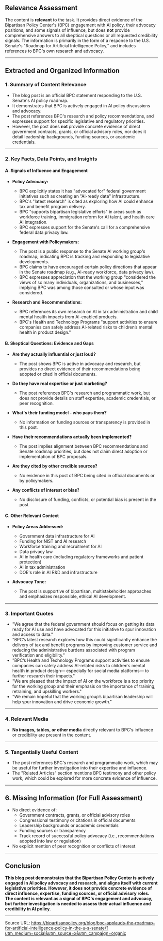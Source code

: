## Relevance Assessment

The content is **relevant** to the task. It provides direct evidence of the Bipartisan Policy Center's (BPC) engagement with AI policy, their advocacy positions, and some signals of influence, but does **not** provide comprehensive answers to all skeptical questions or all requested credibility signals. The information is primarily in the form of a response to the U.S. Senate's "Roadmap for Artificial Intelligence Policy," and includes references to BPC's own research and advocacy.

---

## Extracted and Organized Information

### 1. **Summary of Content Relevance**

- The blog post is an official BPC statement responding to the U.S. Senate's AI policy roadmap.
- It demonstrates that BPC is actively engaged in AI policy discussions and advocacy.
- The post references BPC's research and policy recommendations, and expresses support for specific legislative and regulatory priorities.
- However, the post does **not** provide concrete evidence of direct government contracts, grants, or official advisory roles, nor does it detail leadership backgrounds, funding sources, or academic credentials.

---

### 2. **Key Facts, Data Points, and Insights**

#### A. **Signals of Influence and Engagement**

- **Policy Advocacy:**  
  - BPC explicitly states it has "advocated for" federal government initiatives such as creating an "AI-ready data" infrastructure.
  - BPC's "latest research" is cited as exploring how AI could enhance tax and benefit program delivery.
  - BPC "supports bipartisan legislative efforts" in areas such as workforce training, immigration reform for AI talent, and health care AI integration.
  - BPC expresses support for the Senate's call for a comprehensive federal data privacy law.

- **Engagement with Policymakers:**  
  - The post is a public response to the Senate AI working group's roadmap, indicating BPC is tracking and responding to legislative developments.
  - BPC claims to have encouraged certain policy directions that appear in the Senate roadmap (e.g., AI-ready workforce, data privacy law).
  - BPC expresses appreciation that the working group "considered the views of so many individuals, organizations, and businesses," implying BPC was among those consulted or whose input was considered.

- **Research and Recommendations:**  
  - BPC references its own research on AI in tax administration and child mental health impacts from AI-enabled products.
  - BPC's Health and Technology Programs "support activities to ensure companies can safely address AI-related risks to children’s mental health in product design."

#### B. **Skeptical Questions: Evidence and Gaps**

- **Are they actually influential or just loud?**  
  - The post shows BPC is active in advocacy and research, but provides no direct evidence of their recommendations being adopted or cited in official documents.

- **Do they have real expertise or just marketing?**  
  - The post references BPC's research and programmatic work, but does not provide details on staff expertise, academic credentials, or peer recognition.

- **What's their funding model - who pays them?**  
  - No information on funding sources or transparency is provided in this post.

- **Have their recommendations actually been implemented?**  
  - The post implies alignment between BPC recommendations and Senate roadmap priorities, but does not claim direct adoption or implementation of BPC proposals.

- **Are they cited by other credible sources?**  
  - No evidence in this post of BPC being cited in official documents or by policymakers.

- **Any conflicts of interest or bias?**  
  - No disclosure of funding, conflicts, or potential bias is present in the post.

#### C. **Other Relevant Context**

- **Policy Areas Addressed:**  
  - Government data infrastructure for AI
  - Funding for NIST and AI research
  - Workforce training and recruitment for AI
  - Data privacy law
  - AI in health care (including regulatory frameworks and patient protection)
  - AI in tax administration
  - DOE's role in AI R&D and infrastructure

- **Advocacy Tone:**  
  - The post is supportive of bipartisan, multistakeholder approaches and emphasizes responsible, ethical AI development.

---

### 3. **Important Quotes**

- "We agree that the federal government should focus on getting its data ready for AI use and have advocated for this initiative to spur innovation and access to data."
- "BPC’s latest research explores how this could significantly enhance the delivery of tax and benefit programs by improving customer service and reducing the administrative burdens associated with program verification and eligibility."
- "BPC’s Health and Technology Programs support activities to ensure companies can safely address AI-related risks to children’s mental health in product design— especially for social media platforms— to further research their impacts."
- "We are pleased that the impact of AI on the workforce is a top priority for the working group and their emphasis on the importance of training, retraining, and upskilling workers."
- "We remain hopeful that the working group’s bipartisan leadership will help spur innovation and drive economic growth."

---

### 4. **Relevant Media**

- **No images, tables, or other media** directly relevant to BPC's influence or credibility are present in the content.

---

### 5. **Tangentially Useful Content**

- The post references BPC's research and programmatic work, which may be useful for further investigation into their expertise and influence.
- The "Related Articles" section mentions BPC testimony and other policy work, which could be explored for more concrete evidence of influence.

---

## 6. **Missing Information (for Full Assessment)**

- No direct evidence of:
  - Government contracts, grants, or official advisory roles
  - Congressional testimony or citations in official documents
  - Leadership backgrounds or academic credentials
  - Funding sources or transparency
  - Track record of successful policy advocacy (i.e., recommendations adopted into law or regulation)
- No explicit mention of peer recognition or conflicts of interest

---

## Conclusion

**This blog post demonstrates that the Bipartisan Policy Center is actively engaged in AI policy advocacy and research, and aligns itself with current legislative priorities. However, it does not provide concrete evidence of direct influence, expertise, funding sources, or official advisory roles. The content is relevant as a signal of BPC's engagement and advocacy, but further investigation is needed to assess their actual influence and credibility in AI policy.**

---

Source URL: https://bipartisanpolicy.org/blog/bpc-applauds-the-roadmap-for-artificial-intelligence-policy-in-the-u-s-senate/?utm_medium=social&utm_source=x&utm_campaign=organic